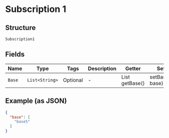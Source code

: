 
# Subscription 1

## Structure

`Subscription1`

## Fields

| Name | Type | Tags | Description | Getter | Setter |
|  --- | --- | --- | --- | --- | --- |
| `Base` | `List<String>` | Optional | - | List<String> getBase() | setBase(List<String> base) |

## Example (as JSON)

```json
{
  "base": [
    "base5"
  ]
}
```

